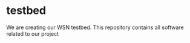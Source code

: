testbed
=======

We are creating our WSN testbed. This repository contains all software related to our project
